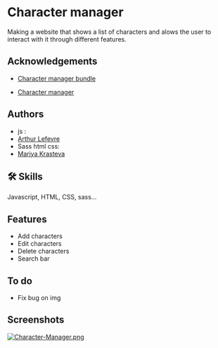 
# Character manager

Making a website that shows a list of characters and alows the user to interact with it through different features.


## Acknowledgements

 - [Character manager bundle](https://62c2fc366049b9109cddb090--voluble-bubblegum-087682.netlify.app/index.html)

 - [Character manager](https://kingdragox99.github.io/character-manager-js/)


## Authors

- js : 
- [Arthur Lefevre](https://github.com/kingdragox99)
- Sass html css:
- [Mariya Krasteva](https://github.com/MariyaMaki)


## 🛠 Skills
Javascript, HTML, CSS, sass...


## Features

- Add characters
- Edit characters
- Delete characters
- Search bar
## To do

- Fix bug on img
## Screenshots
[![Character-Manager.png](https://i.postimg.cc/nhtt5WJw/Character-Manager.png)](https://postimg.cc/jLv9nZCz)
